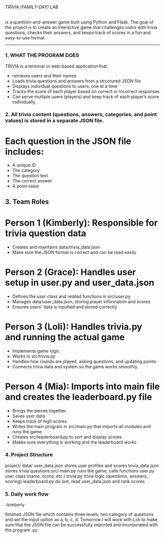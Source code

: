 ###### TRIVIA (FAMILY-DAY) LAB
is a question-and-answer game built using Python and Flask. The goal of the project is to create an interactive game that challenges users with trivia questions, checks their answers, and keeps track of scores in a fun and easy-to-use format.

---

### 1. WHAT THE PROGRAM DOES

TRIVIA is a terminal or web-based application that:
- retrieves users and their names
- Loads trivia questions and answers from a structured JSON file
- Displays individual questions to users, one at a time
- Tracks the score of each player based on correct or incorrect responses
- Can serve multiple users (players) and keep track of each player’s score individually




### 2. All trivia content (questions, answers, categories, and point values) is stored in a separate JSON file. 

# Each question in the JSON file includes:
- A unique ID
- The category 
- The question text
- The correct answer
- A point value

## 3. Team Roles

# Person 1 (Kimberly): Responsible for trivia question data
- Creates and maintains data/trivia_data.json 
- Make sure the JSON format is correct and can be read easily

# Person 2 (Grace): Handles user setup in user.py and user_data.json
- Defines the user class and related functions in src/user.py
- Manages data/user_data.json, storing player information and scores
- Ensures users' data is inputted and stored correctly

# Person 3 (Loli): Handles trivia.py and running the actual game
- Implements game logic
- Works in src/trivia.py
- Handles how rounds are played, asking questions, and updating points.
- Connects trivia data and system so the game works smoothly

# Person 4 (Mia): Imports into main file and creates the leaderboard.py file 

- Brings the pieces together.
- Saves user data 
- Keeps track of high scores
- Writes the main program in src/main.py that imports all modules and runs the game.
- Creates src/leaderboard.py to sort and display scores.
- Makes sure everything is working and the leaderboard works

### 4. Project Structure

project/
  data/
    user_data.json      stores user profiles and scores
    trivia_data.json    stores trivia questions
  src/
    main.py             runs the game, calls functions
    user.py             user class (name, score, etc.)
    trivia.py           trivia logic (questions, answers, scoring)
    leaderboard.py      do last, read user_data.json and rank scores

### 5. Daily work flow

-kimberly

finished JSON file which contains three levels, two category of questions and set the input option as a, b, c, d. Tomorrow I will work with Loli to make sure that the JSON file can be successfully imported and incorporated with the program .py


